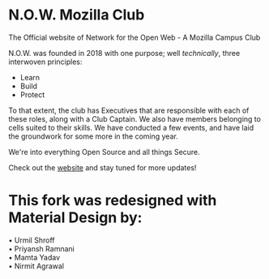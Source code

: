 # N.O.W. Mozilla Club
The Official website of Network for the Open Web - A Mozilla Campus Club

N.O.W. was founded in 2018 with one purpose; well *technically*, three interwoven principles:

- Learn
- Build
- Protect

To that extent, the club has Executives that are responsible with each of these roles, along with a Club Captain. We also have members belonging to cells suited to their skills.
We have conducted a few events, and have laid the groundwork for some more in the coming year.

We're into everything Open Source and all things Secure.

Check out the [website](http://nowmozilla.club) and stay tuned for more updates!

# This fork was redesigned with Material Design by:
• Urmil Shroff<br>• Priyansh Ramnani<br>• Mamta Yadav<br>• Nirmit Agrawal